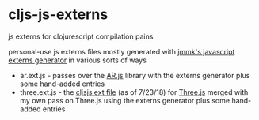 # cljs-js-externs
js externs for clojurescript compilation pains

personal-use js externs files mostly generated with [jmmk's javascript externs generator](https://github.com/jmmk/javascript-externs-generator) in various sorts of ways

- ar.ext.js - passes over the [AR.js](https://github.com/jeromeetienne/AR.js) library with the externs generator plus some hand-added entries
- three.ext.js - the [cljsjs ext file](https://github.com/cljsjs/packages/tree/master/three) (as of 7/23/18) for [Three.js](https://github.com/mrdoob/three.js/) merged with my own pass on Three.js using the externs generator plus some hand-added entries
